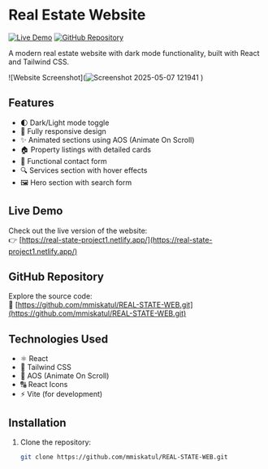 # Real Estate Website

[![Live Demo](https://img.shields.io/badge/demo-live-green)](https://real-state-project1.netlify.app/)
[![GitHub Repository](https://img.shields.io/badge/repo-GitHub-blue)](https://github.com/mmiskatul/REAL-STATE-WEB.git)

A modern real estate website with dark mode functionality, built with React and Tailwind CSS.

![Website Screenshot](![Screenshot 2025-05-07 121941](https://github.com/user-attachments/assets/00e155d6-9598-4712-921f-a47fa43310cd)
)

## Features

- 🌓 Dark/Light mode toggle
- 📱 Fully responsive design
- ✨ Animated sections using AOS (Animate On Scroll)
- 🏠 Property listings with detailed cards
- 📧 Functional contact form
- 🔍 Services section with hover effects
- 🖼️ Hero section with search form

## Live Demo

Check out the live version of the website:  
👉 [https://real-state-project1.netlify.app/](https://real-state-project1.netlify.app/)

## GitHub Repository

Explore the source code:  
🔗 [https://github.com/mmiskatul/REAL-STATE-WEB.git](https://github.com/mmiskatul/REAL-STATE-WEB.git)

## Technologies Used

- ⚛️ React
- 🎨 Tailwind CSS
- 🚀 AOS (Animate On Scroll)
- 🔠 React Icons
- ⚡ Vite (for development)

## Installation

1. Clone the repository:
   ```bash
   git clone https://github.com/mmiskatul/REAL-STATE-WEB.git
